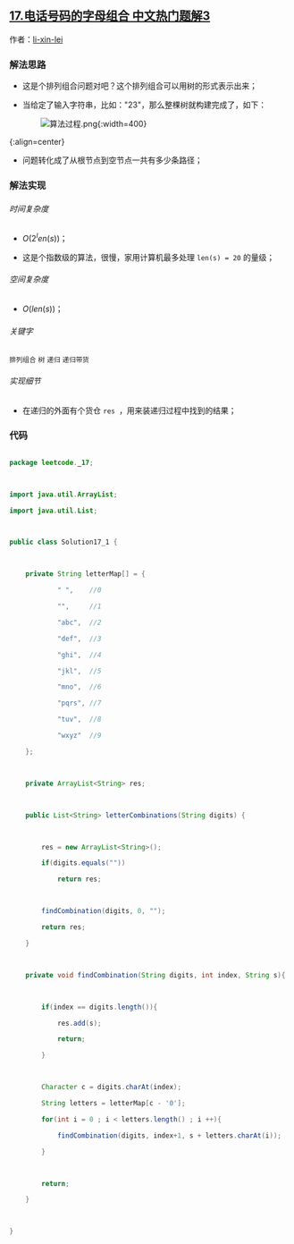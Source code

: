 ## [17.电话号码的字母组合 中文热门题解3](https://leetcode.cn/problems/letter-combinations-of-a-phone-number/solutions/100000/leetcode-17-letter-combinations-of-a-phone-number-)

作者：[li-xin-lei](https://leetcode.cn/u/li-xin-lei)
### 解法思路
- 这是个排列组合问题对吧？这个排列组合可以用树的形式表示出来；
- 当给定了输入字符串，比如："23"，那么整棵树就构建完成了，如下：
  
&emsp;&emsp;&emsp;&emsp;![算法过程.png](https://pic.leetcode-cn.com/38567dcbb6401d88946ca974aacffb5ab27cb1ad54056f02b59016c0cc68b40f-file_1562774451350){:width=400}
{:align=center}

- 问题转化成了从根节点到空节点一共有多少条路径；

### 解法实现
###### 时间复杂度
- $O(2^len(s))$；
- 这是个指数级的算法，很慢，家用计算机最多处理 `len(s) = 20` 的量级；
###### 空间复杂度
- $O(len(s))$；
###### 关键字
`排列组合` `树` `递归` `递归带货`
###### 实现细节
- 在递归的外面有个货仓  `res `，用来装递归过程中找到的结果；
### 代码

```Java [-Java]
package leetcode._17;

import java.util.ArrayList;
import java.util.List;

public class Solution17_1 {

    private String letterMap[] = {
            " ",    //0
            "",     //1
            "abc",  //2
            "def",  //3
            "ghi",  //4
            "jkl",  //5
            "mno",  //6
            "pqrs", //7
            "tuv",  //8
            "wxyz"  //9
    };

    private ArrayList<String> res;

    public List<String> letterCombinations(String digits) {

        res = new ArrayList<String>();
        if(digits.equals(""))
            return res;

        findCombination(digits, 0, "");
        return res;
    }

    private void findCombination(String digits, int index, String s){

        if(index == digits.length()){
            res.add(s);
            return;
        }

        Character c = digits.charAt(index);
        String letters = letterMap[c - '0'];
        for(int i = 0 ; i < letters.length() ; i ++){
            findCombination(digits, index+1, s + letters.charAt(i));
        }

        return;
    }

}
```
